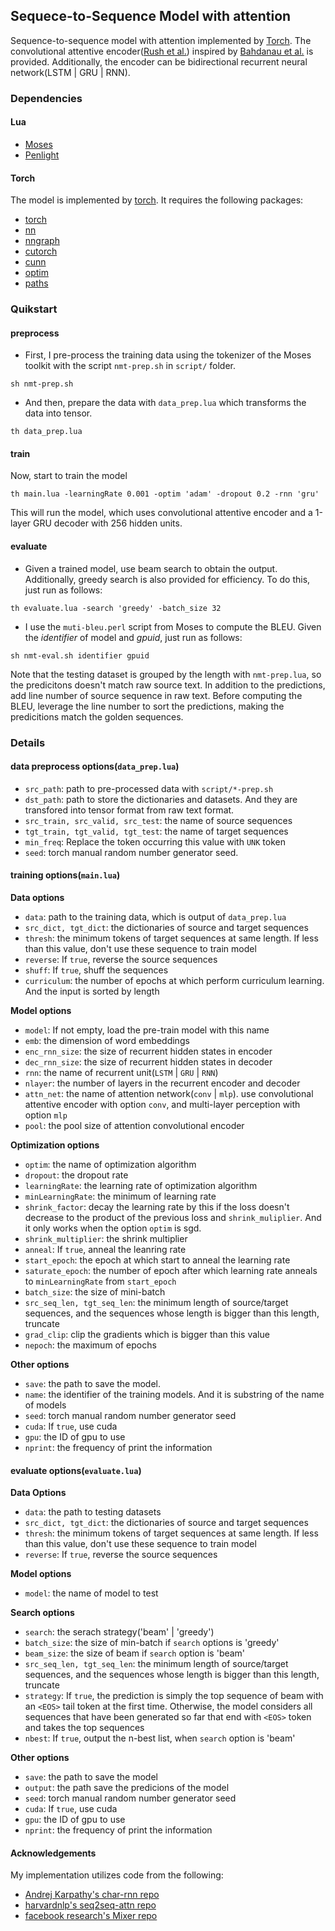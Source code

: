 ## Sequece-to-Sequence Model with attention

Sequence-to-sequence model with attention implemented by [Torch](http://torch.ch). The convolutional attentive encoder([Rush et al.](https://www.aclweb.org/anthology/D/D15/D15-1044.pdf)) inspired by [Bahdanau et al.](https://arxiv.org/pdf/1409.0473v7.pdf) is provided. Additionally, the encoder can be bidirectional recurrent neural network(LSTM | GRU | RNN). 

### Dependencies

#### Lua
* [Moses](https://github.com/Yonaba/Moses)
* [Penlight](https://github.com/stevedonovan/Penlight)

#### Torch
The model is implemented by [torch](http://torch.ch). It requires the following packages:
* [torch](https://github.com/torch/torch7)
* [nn](https://github.com/torch/nn)
* [nngraph](https://github.com/torch/nngraph)
* [cutorch](https://github.com/torch/cutorch)
* [cunn](https://github.com/torch/cunn)
* [optim](https://github.com/torch/optim)
* [paths](https://github.com/torch/paths)

### Quikstart

#### preprocess

* First, I pre-process the training data using the tokenizer of the Moses toolkit with the script `nmt-prep.sh` in `script/` folder.
```
sh nmt-prep.sh
```

* And then, prepare the data with `data_prep.lua` which transforms the data into tensor.
```
th data_prep.lua 
```

#### train
Now, start to train the model
```
th main.lua -learningRate 0.001 -optim 'adam' -dropout 0.2 -rnn 'gru'
```
This will run the model, which uses convolutional attentive encoder and a 1-layer GRU decoder with 256 hidden units.

#### evaluate

* Given a trained model, use beam search to obtain the output. Additionally, greedy search is also provided for efficiency. To do this, just run as follows:
```
th evaluate.lua -search 'greedy' -batch_size 32
```

* I use the `muti-bleu.perl` script from Moses to compute the BLEU. Given the *identifier* of model and *gpuid*, just run as follows:
```
sh nmt-eval.sh identifier gpuid
```
Note that the testing dataset is grouped by the length with `nmt-prep.lua`, so the predicitons doesn't match raw source text. In addition to the predictions, add line number of source sequence in raw text. Before computing the BLEU, leverage the line number to sort the predictions, making the predicitions match the golden sequences.

### Details

#### data preprocess options(`data_prep.lua`)
* `src_path`: path to pre-processed data with `script/*-prep.sh`
* `dst_path`: path to store the dictionaries and datasets. And they are transfored into tensor format from raw text format. 
* `src_train, src_valid, src_test`: the name of source sequences
* `tgt_train, tgt_valid, tgt_test`: the name of target sequences
* `min_freq`: Replace the token occurring this value with `UNK` token
* `seed`: torch manual random number generator seed.

#### training options(`main.lua`)
**Data options**

* `data`: path to the training data, which is output of `data_prep.lua`
* `src_dict, tgt_dict`: the dictionaries of source and target sequences
* `thresh`: the minimum tokens of target sequences at same length. If less than this value, don't use these sequence to train model
* `reverse`: If `true`, reverse the source sequences
* `shuff`: If `true`, shuff the sequences
* `curriculum`: the number of epochs at which perform curriculum learning. And the input is sorted by length 

**Model options**

* `model`: If not empty, load the pre-train model with this name
* `emb`: the dimension of word embeddings
* `enc_rnn_size`: the size of recurrent hidden states in encoder
* `dec_rnn_size`: the size of recurrent hidden states in decoder
* `rnn`: the name of recurrent unit(`LSTM` | `GRU` | `RNN`)
* `nlayer`: the number of layers in the recurrent encoder and decoder
* `attn_net`: the name of attention network(`conv` | `mlp`). use convolutional attentive encoder with option `conv`, and multi-layer perception with option `mlp`
* `pool`: the pool size of attention convolutional encoder

**Optimization options**

* `optim`: the name of optimization algorithm
* `dropout`: the dropout rate
* `learningRate`: the learning rate of optimization algorithm
* `minLearningRate`: the minimum of learning rate
* `shrink_factor`: decay the learning rate by this if the loss doesn't decrease to the product of the previous loss and `shrink_muliplier`. And it only works when the option `optim` is sgd.
* `shrink_multiplier`: the shrink multiplier
* `anneal`: If `true`, anneal the leanring rate
* `start_epoch`: the epoch at which start to anneal the learning rate
* `saturate_epoch`: the number of epoch after which learning rate anneals to `minLearningRate` from `start_epoch`
* `batch_size`: the size of mini-batch
* `src_seq_len, tgt_seq_len`: the minimum length of source/target sequences, and the sequences whose length is bigger than this length, truncate
* `grad_clip`: clip the gradients which is bigger than this value
* `nepoch`: the maximum of epochs 

**Other options**

* `save`: the path to save the model.
* `name`: the identifier of the training models. And it is substring of the name of models
* `seed`: torch manual random number generator seed
* `cuda`: If `true`, use cuda
* `gpu`: the ID of gpu to use
* `nprint`: the frequency of print the information

#### evaluate options(`evaluate.lua`)
**Data Options**

* `data`: the path to testing datasets
* `src_dict, tgt_dict`: the dictionaries of source and target sequences
* `thresh`: the minimum tokens of target sequences at same length. If less than this value, don't use these sequence to train model
* `reverse`: If `true`, reverse the source sequences

**Model options**

* `model`: the name of model to test

**Search options**

* `search`: the serach strategy('beam' | 'greedy')
* `batch_size`: the size of min-batch if `search` options is 'greedy'
* `beam_size`: the size of beam if `search` option is 'beam'
* `src_seq_len, tgt_seq_len`: the minimum length of source/target sequences, and the sequences whose length is bigger than this length, truncate
* `strategy`: If `true`, the prediction is simply the top sequence of beam with an `<EOS>` tail token at the first time. Otherwise, the model considers all sequences that have been generated so far that end with `<EOS>` token and takes the top sequences
* `nbest`: If `true`, output the n-best list, when `search` option is 'beam'

**Other options**

* `save`: the path to save the model
* `output`: the path save the predicions of the model
* `seed`: torch manual random number generator seed
* `cuda`: If `true`, use cuda
* `gpu`: the ID of gpu to use
* `nprint`: the frequency of print the information

#### Acknowledgements

My implementation utilizes code from the following:

* [Andrej Karpathy's char-rnn repo](https://github.com/karpathy/char-rnn)
* [harvardnlp's seq2seq-attn repo](https://github.com/harvardnlp/seq2seq-attn)
* [facebook research's Mixer repo](https://github.com/facebookresearch/MIXER)
